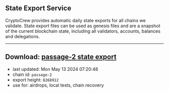 ## State Export Service
CryptoCrew provides automatic daily state exports for all chains we validate. State export files can be used as genesis files and are a snapshot of the current blockchain state, including all validators, accounts, balances and delegations.

---
**Download: [passage-2 state export](https://dl-eu2.ccvalidators.com/SERVICE/passage/passage-2_export_8268912.json)**
---

- last updated: Mon May 13 2024 07:20:48
- chain id: `passage-2`
- export height: `8268912`
- use for: airdrops, local tests, chain recovery
